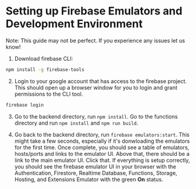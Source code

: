 # Setting up Firebase Emulators and Development Environment

Note: This guide may not be perfect. If you experience any issues let us know!

1. Download firebase CLI:

```bash
npm install -g firebase-tools
```

2. Login to your google account that has access to the firebase project.
   This should open up a browser window for you to login and grant permissions
   to the CLI tool.

```bash
firebase login
```

3. Go to the backend directory, run `npm install`. Go to the functions directory
   and run `npm install` and `npm run build`.

4. Go back to the backend directory, run `firebase emulators:start`. This might take
   a few seconds, especially if it's donwloading the emulators for the first time.
   Once complete, you should see a table of emulators, hosts/ports and links to the
   emulator UI. Above that, there should be a link to the main emulator UI. Click that.
   If everything is setup correctly, you should see the firebase emulator UI in your
   browser with the Authentication, Firestore, Realtime Database, Functions, Storage,
   Hosting, and Extensions Emulator with the green **On** status.
